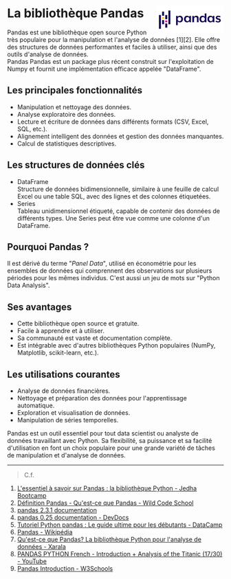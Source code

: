 # **La bibliothèque Pandas**<a href="../"><img align="right" src="../../assets/logo/Pandas.svg" alt="Pandas" height="64px"></a>
Pandas est une bibliothèque open source Python très populaire pour la manipulation et l'analyse de données [1][2]. Elle offre des structures de données performantes et faciles à utiliser, ainsi que des outils d'analyse de données.  
Pandas Pandas est un package plus récent construit sur l'exploitation de Numpy et fournit une implémentation efficace appelée "DataFrame".

## **Les principales fonctionnalités**
* Manipulation et nettoyage des données.
* Analyse exploratoire des données.
* Lecture et écriture de données dans différents formats (CSV, Excel, SQL, etc.).
* Alignement intelligent des données et gestion des données manquantes.
* Calcul de statistiques descriptives.
## **Les structures de données clés**
* DataFrame  
  Structure de données bidimensionnelle, similaire à une feuille de calcul Excel ou une table SQL, avec des lignes et des colonnes étiquetées.
* Series  
  Tableau unidimensionnel étiqueté, capable de contenir des données de différents types. Une Series peut être vue comme une colonne d'un DataFrame.
## **Pourquoi Pandas ?**
Il est dérivé du terme "_Panel Data_", utilisé en économétrie pour les ensembles de données qui comprennent des observations sur plusieurs périodes pour les mêmes individus. C'est aussi un jeu de mots sur "Python Data Analysis".
## **Ses avantages**
* Cette bibliothèque open source et gratuite.
* Facile à apprendre et à utiliser.
* Sa communauté est vaste et documentation complète.
* Est intégrable avec d'autres bibliothèques Python populaires (NumPy, Matplotlib, scikit-learn, etc.).
## **Les utilisations courantes**
* Analyse de données financières.
* Nettoyage et préparation des données pour l'apprentissage automatique.
* Exploration et visualisation de données.
* Manipulation de séries temporelles.

Pandas est un outil essentiel pour tout data scientist ou analyste de données travaillant avec Python. Sa flexibilité, sa puissance et sa facilité d'utilisation en font un choix populaire pour une grande variété de tâches de manipulation et d'analyse de données.
___
> C.f.  
1. [L'essentiel à savoir sur Pandas : la bibliothèque Python - Jedha Bootcamp](https://www.jedha.co/formation-analyse-donnee/pandas-bibliotheques-python)
2. [Définition Pandas - Qu'est-ce que Pandas - Wild Code School](https://www.wildcodeschool.com/fr-fr/lexique/definition-pandas)
3. [pandas 2.3.1 documentation](https://pandas.pydata.org/docs/)
4. [pandas 0.25 documentation - DevDocs](https://devdocs.io/pandas~0.25/)
5. [Tutoriel Python pandas : Le guide ultime pour les débutants - DataCamp](https://www.datacamp.com/fr/tutorial/pandas)
6. [Pandas - Wikipédia](https://fr.wikipedia.org/wiki/Pandas)
7. [Qu'est-ce que Pandas? La bibliothèque Python pour l'analyse de données - Xarala](https://www.xarala.co/blog/quest-ce-que-pandas-la-bibliotheque-python-pour-lanalyse-de-donnees/)
8. [PANDAS PYTHON French - Introduction + Analysis of the Titanic (17/30) - YouTube](https://www.youtube.com/watch?v=zZkNOdBWgFQ)
9. [Pandas Introduction - W3Schools](https://www.w3schools.com/python/pandas/pandas_intro.asp)